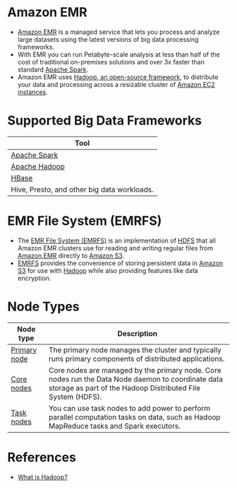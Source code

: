 # Amazon EMR
- [Amazon EMR](https://aws.amazon.com/emr/) is a managed service that lets you process and analyze large datasets using the latest versions of big data processing frameworks.
- With EMR you can run Petabyte-scale analysis at less than half of the cost of traditional on-premises solutions and over 3x faster than standard [Apache Spark](../../../../1_HLDDesignComponents/5_BigDataComponents/ETLServices/ApacheSpark.md). 
- Amazon EMR uses [Hadoop, an open-source framework](../../../../1_HLDDesignComponents/5_BigDataComponents/ETLServices/BatchProcessing/ApacheHadoop/Readme.md), to distribute your data and processing across a resizable cluster of [Amazon EC2 instances](../../../3_ComputeServices/AmazonEC2/Readme.md).

# Supported Big Data Frameworks

| Tool                                                                                                                      |
|---------------------------------------------------------------------------------------------------------------------------|
| [Apache Spark](../../../../1_HLDDesignComponents/5_BigDataComponents/ETLServices/ApacheSpark.md)         |
| [Apache Hadoop](../../../../1_HLDDesignComponents/5_BigDataComponents/ETLServices/BatchProcessing/ApacheHadoop/Readme.md) |
| [HBase](../../../../1_HLDDesignComponents/3_DatabaseComponents/NoSQL-Databases/WideColumnDB/ApacheHBase.md)                            |
| Hive, Presto, and other big data workloads.                                                                               |

# EMR File System (EMRFS)
- The [EMR File System (EMRFS)](https://docs.aws.amazon.com/emr/latest/ReleaseGuide/emr-fs.html) is an implementation of [HDFS](../../../../1_HLDDesignComponents/9_FileStorage/ApacheHDFS.md) that all Amazon EMR clusters use for reading and writing regular files from [Amazon EMR]() directly to [Amazon S3](../../../7_StorageServices/3_ObjectStorageS3/Readme.md). 
- [EMRFS](https://docs.aws.amazon.com/emr/latest/ReleaseGuide/emr-fs.html) provides the convenience of storing persistent data in [Amazon S3](../../../7_StorageServices/3_ObjectStorageS3/Readme.md) for use with [Hadoop](../../../../1_HLDDesignComponents/5_BigDataComponents/ETLServices/BatchProcessing/ApacheHadoop) while also providing features like data encryption.

# Node Types

| Node type                                                                                              | Description                                                                                                                                                      |
|--------------------------------------------------------------------------------------------------------|------------------------------------------------------------------------------------------------------------------------------------------------------------------|
| [Primary node](https://docs.aws.amazon.com/emr/latest/ManagementGuide/emr-master-core-task-nodes.html) | The primary node manages the cluster and typically runs primary components of distributed applications.                                                          |
| [Core nodes](https://docs.aws.amazon.com/emr/latest/ManagementGuide/emr-master-core-task-nodes.html)   | Core nodes are managed by the primary node. Core nodes run the Data Node daemon to coordinate data storage as part of the Hadoop Distributed File System (HDFS). |
| [Task nodes](https://docs.aws.amazon.com/emr/latest/ManagementGuide/emr-master-core-task-nodes.html)   | You can use task nodes to add power to perform parallel computation tasks on data, such as Hadoop MapReduce tasks and Spark executors.                           |

# References
- [What is Hadoop?](https://aws.amazon.com/emr/details/hadoop/what-is-hadoop/)